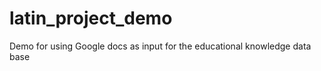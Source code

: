 latin_project_demo
==================

Demo for using Google docs as input for the educational knowledge data base
